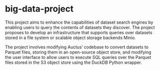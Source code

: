 # big-data-project

This project aims to enhance the capabilities of dataset search engines by enabling users to query the contents of datasets they discover. The project proposes to develop an infrastructure that supports queries over datasets stored in a file system or scalable object storage backends Minio.

The project involves modifying Auctus’ codebase to convert datasets to Parquet files, storing them in an open-source object store, and modifying the user interface to allow users to execute SQL queries over the Parquet files stored in the S3 object store using the DuckDB Python wrapper.
